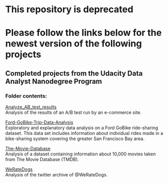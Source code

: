 # This repository is deprecated
# Please follow the links below for the newest version of the following projects
## Completed projects from the Udacity Data Analyst Nanodegree Program

### Folder contents:  
[Analyze_AB_test_results](https://github.com/quantumphysicist/Analysis_of_AB_Test_Results)   
Analysis of the results of an A/B test run by an e-commerce site.

[Ford-GoBike-Trip-Data-Analysis](https://github.com/quantumphysicist/Ford-GoBike-Trip-Data-Analysis)   
Exploratory and explanatory data analysis on a Ford GoBike ride-sharing dataset. This data set includes information about individual rides made in a bike-sharing system covering the greater San Francisco Bay area.

[The-Movie-Database](https://github.com/quantumphysicist/The-Movie-Database-Data-Analysis)   
Analysis of a dataset containing information about 10,000 movies taken from The Movie Database (TMDB).

[WeRateDogs](https://github.com/quantumphysicist/WeRateDogs-Twitter-Archive-Data-Analysis)   
Analysis of the twitter archive of @WeRateDogs.

